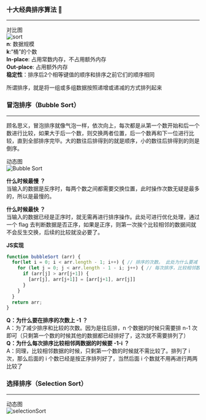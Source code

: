 ### 十大经典排序算法 :100:
---
对比图   
![sort](https://upload-images.jianshu.io/upload_images/6078022-86a57fe9166e171b.png?imageMogr2/auto-orient/strip%7CimageView2/2/w/1240)   
**n**: 数据规模   
**k**:“桶”的个数    
**In-place**: 占用常数内存，不占用额外内存    
**Out-place**: 占用额外内存   
**稳定性**：排序后2个相等键值的顺序和排序之前它们的顺序相同

所谓排序，就是将一组或多组数据按照递增或递减的方式排列起来    

### 冒泡排序（Bubble Sort）
---
顾名思义，冒泡排序就像气泡一样，依次向上，每次都是从第一个数开始和后一个数进行比较，如果大于后一个数，则交换两者位置，后一个数再和下一位进行比较，直到全部排序完毕。大的数往后排得到的就是顺序，小的数往后排得到的则是倒序。  

动态图  
![Bubble Sort](https://upload-images.jianshu.io/upload_images/6078022-4987842fd0c41f9b.gif?imageMogr2/auto-orient/strip)

**什么时候最慢 ？**   
当输入的数据是反序时，每两个数之间都需要交换位置，此时操作次数无疑是最多的，所以是最慢的。

**什么时候最快 ？**   
当输入的数据已经是正序时，就无需再进行排序操作。此处可进行优化处理，通过一个 flag 去判断数据是否正序，如果是正序，则第一次挨个比较相邻的数据间就不会反生交换，后续的比较就没必要了。

**JS实现**    
```js
function bubbleSort (arr) {
  for(let i = 0; i < arr.length - 1; i++) { // 排序的次数。 此处为什么要减 1 ?
    for (let j = 0; j < arr.length - 1 - i; j++) { // 每次排序，比较相邻数据。此处为什么要减 i ?
      if (arr[j] > arr[j+1]) {
        [arr[j], arr[j+1]] = [arr[j+1], arr[j]]
      }
    }
  }
  return arr;
}
```

**Q：为什么要在排序的次数上 -1 ？**   
A：为了减少排序和比较的次数。因为是往后排，n 个数据的时候只需要排 n-1 次即可（只剩第一个数的时候其他的数据都已经排好了，这次就不需要排列了）  
**Q：为什么每次排序比较相邻两数据的时候要 -1-i ？**   
A：同理，比较相邻数据的时候，只剩第一个数的时候就不需比较了。排列了 i 次，那么后面的 i 个数已经是按正序排列好了，当然后面 i 个数就不用再进行两两比较了
### 选择排序（Selection Sort）
---
动态图  
![selectionSort](https://upload-images.jianshu.io/upload_images/1867034-c6cc220cfb2b9ac8.gif?imageMogr2/auto-orient/strip)
